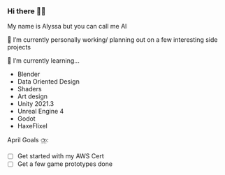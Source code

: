 ### Hi there :frog::rainbow:
My name is Alyssa but you can call me Al

🔭 I’m currently personally working/ planning out on a few interesting side projects 


🌱 I’m currently learning... 
- Blender
- Data Oriented Design 
- Shaders
- Art design
- Unity 2021.3
- Unreal Engine 4
- Godot
- HaxeFlixel

April Goals ⛈️:
- [ ] Get started with my AWS Cert
- [ ] Get a few game prototypes done

